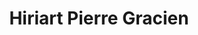 ---
title: "Hiriart Pierre Gracien"
url: /saint-jean-de-luz/hiriart-pierre-gracien/
shop: boucherie
---